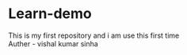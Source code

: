 # Learn-demo
This is my first repository and i am use this first time 
<br>
Auther - vishal kumar sinha 
